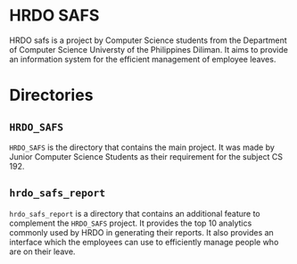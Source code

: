 # HRDO SAFS

HRDO safs is a project by Computer Science students from the Department of Computer Science Universty of the Philippines Diliman. It aims to provide an information system for the efficient management of employee leaves.

# Directories

## `HRDO_SAFS`

`HRDO_SAFS` is the directory that contains the main project. It was made by Junior Computer Science Students as their requirement for the subject CS 192.

## `hrdo_safs_report`

`hrdo_safs_report` is a directory that contains an additional feature to complement the `HRDO_SAFS` project. It provides the top 10 analytics commonly used by HRDO in generating their reports. It also provides an interface which the employees can use to efficiently manage people who are on their leave.
